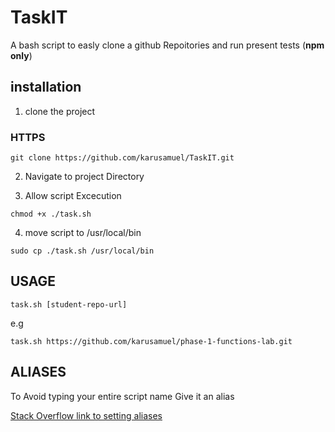 # TaskIT


A bash script to easly clone a github Repoitories and run present tests (**npm only**)

## installation

1. clone the project

### HTTPS

`git clone https://github.com/karusamuel/TaskIT.git`

2. Navigate to project Directory


3. Allow script Excecution


`chmod +x ./task.sh`

4. move script to /usr/local/bin

`sudo cp ./task.sh /usr/local/bin`

## USAGE

`task.sh [student-repo-url]`

e.g

`task.sh https://github.com/karusamuel/phase-1-functions-lab.git`

## ALIASES

To Avoid typing your entire script name Give it an alias

[Stack Overflow link to setting aliases](https://stackoverflow.com/questions/8967843/how-do-i-create-a-bash-alias)